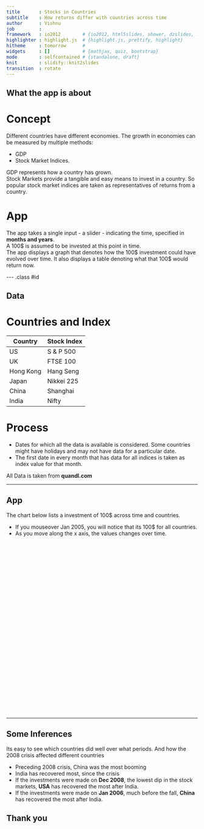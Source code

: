 ```yaml
---
title       : Stocks in Countries
subtitle    : How returns differ with countries across time
author      : Vishnu
job         : 
framework   : io2012        # {io2012, html5slides, shower, dzslides, ...}
highlighter : highlight.js  # {highlight.js, prettify, highlight}
hitheme     : tomorrow      # 
widgets     : []            # {mathjax, quiz, bootstrap}
mode        : selfcontained # {standalone, draft}
knit        : slidify::knit2slides
transition  : rotate
---
```

## What the app is about

# Concept
Different countries have different economies. The growth in economies can be measured by multiple methods:  
- GDP
- Stock Market Indices.   
  
GDP represents how a country has grown.   
Stock Markets provide a tangible and easy means to invest in a country. So popular stock market indices are taken as representatives of returns from a country.

# App
The app takes a single input - a slider - indicating the time, specified in **months and years**.  
A 100$ is assumed to be invested at this point in time.   
The app displays a graph that denotes how the 100$ investment could have evolved over time. 
It also displays a table denoting what that 100$ would return now. 


--- .class #id 

## Data
# Countries and Index  
Country  | Stock Index
------------- | -------------
US|S & P 500
UK|FTSE 100
Hong Kong|Hang Seng
Japan|Nikkei 225
China|Shanghai
India|Nifty
  
   
# Process
- Dates for which all the data is available is considered. Some countries might have holidays and may not have data for a particular date.  
- The first date in every month that has data for all indices is taken as index value for that month.
   
All Data is taken from **quandl.com**

---
## App
The chart below lists a investment of 100$ across time and countries. 
- If you mouseover Jan 2005, you will notice that its 100$ for all countries. 
- As you move along the x axis, the values changes over time.

<!-- LineChart generated in R 3.1.2 by googleVis 0.5.6 package -->
<!-- Sat Nov 22 22:01:51 2014 -->


<!-- jsHeader -->
<script type="text/javascript">
 
// jsData 
function gvisDataLineChartID22642b312d46 () {
var data = new google.visualization.DataTable();
var datajson =
[
 [
 "Jan 2000",
117.79,
137.53,
164.99,
113.16,
121.55,
77.89 
],
[
 "Feb 2000",
116.99,
125.2,
169.79,
134.69,
122.38,
82.92 
],
[
 "Mar 2000",
116.09,
131.32,
174.35,
137.18,
119.92,
81.41 
],
[
 "Apr 2000",
126.76,
133.32,
179.96,
144.92,
120.27,
72.95 
],
[
 "May 2000",
119.87,
128.25,
158.02,
147.79,
106.09,
64.89 
],
[
 "Jun 2000",
121.95,
133.49,
144.94,
153.17,
106.37,
64.12 
],
[
 "Jul 2000",
123.69,
133.49,
152.93,
152.53,
114.8,
71.08 
],
[
 "Aug 2000",
121.05,
131.62,
139.78,
163.2,
120.3,
63.07 
],
[
 "Sep 2000",
126.85,
139.31,
142.84,
158.02,
125.27,
67.89 
],
[
 "Oct 2000",
116.75,
128.9,
137.42,
156.28,
110.74,
58.89 
],
[
 "Nov 2000",
119.63,
133.23,
129.13,
159.11,
109.28,
57.08 
],
[
 "Dec 2000",
110.7,
127.3,
128.8,
167.52,
102.82,
60.66 
],
[
 "Jan 2001",
112.23,
127.62,
118.87,
170.38,
108.47,
62.16 
],
[
 "Feb 2001",
113.99,
129.34,
116.22,
161.58,
112.71,
65.72 
],
[
 "Mar 2001",
104.48,
121.9,
110.11,
158.12,
102.24,
64.55 
],
[
 "Apr 2001",
96.45,
115.92,
112.33,
171,
90.61,
54.1 
],
[
 "May 2001",
106.16,
121.44,
124.06,
172.03,
96.4,
54.61 
],
[
 "Jun 2001",
106.11,
119.86,
115.14,
178.6,
93.56,
54.57 
],
[
 "Jul 2001",
103.91,
116.36,
111.28,
177.98,
93.87,
50.85 
],
[
 "Aug 2001",
102.35,
114.44,
103.83,
159.88,
88.84,
50.54 
],
[
 "Sep 2001",
95.36,
110.99,
93.53,
149.86,
79.29,
49.83 
],
[
 "Oct 2001",
88.95,
103.36,
86.92,
140.38,
73.75,
43.38 
],
[
 "Nov 2001",
91.25,
104.63,
89.84,
137.41,
72.33,
47.25 
],
[
 "Dec 2001",
95.11,
106.55,
90.04,
141.83,
79.42,
50.64 
],
[
 "Jan 2002",
98.69,
109.84,
94.39,
129.66,
83.31,
52.11 
],
[
 "Feb 2002",
94.46,
107.07,
85.01,
119.55,
76.12,
51.42 
],
[
 "Mar 2002",
95.26,
106.64,
93.87,
120.9,
74.22,
56 
],
[
 "Apr 2002",
95.68,
108.34,
97.28,
127.37,
77.45,
54.04 
],
[
 "May 2002",
91.65,
107.47,
100.03,
132.96,
83.78,
53.12 
],
[
 "Jun 2002",
87.6,
104.91,
103.33,
119.36,
80.88,
49.42 
],
[
 "Jul 2002",
79.8,
93.81,
92.23,
138.8,
74.7,
50.77 
],
[
 "Aug 2002",
74.46,
83.44,
85.03,
133.01,
72.48,
45.52 
],
[
 "Sep 2002",
73.9,
83.12,
80.02,
134.7,
69.7,
47.59 
],
[
 "Oct 2002",
67.22,
76.97,
75.61,
125.77,
63.91,
45.67 
],
[
 "Nov 2002",
75.84,
82.46,
75.41,
121.56,
66.98,
45.23 
],
[
 "Dec 2002",
78.66,
85.71,
79.66,
112.3,
72.66,
50.76 
],
[
 "Jan 2003",
78.2,
82.55,
75.65,
107.4,
68.82,
51.54 
],
[
 "Feb 2003",
70.36,
73.84,
73.67,
119.1,
65.73,
49.84 
],
[
 "Mar 2003",
70.27,
76.02,
73.72,
122.75,
65.99,
50.33 
],
[
 "Apr 2003",
72.26,
76.02,
69.34,
122.51,
61.21,
46.79 
],
[
 "May 2003",
79.55,
82.27,
71.38,
123.26,
65.18,
44.49 
],
[
 "Jun 2003",
81.39,
85.19,
74.21,
126.86,
68.61,
48.25 
],
[
 "Jul 2003",
83.65,
82.67,
83.28,
120.67,
68.37,
53.89 
],
[
 "Aug 2003",
82.5,
84.56,
83.45,
118.84,
72.97,
56.84 
],
[
 "Sep 2003",
86.02,
86.74,
92.81,
116.39,
77.89,
65.86 
],
[
 "Oct 2003",
87.01,
88.07,
91.53,
110.37,
83.45,
70.28 
],
[
 "Nov 2003",
88.65,
89.34,
94.18,
111.81,
88.57,
76.94 
],
[
 "Dec 2003",
90.07,
90.98,
90.32,
115.28,
88.69,
78.8 
],
[
 "Jan 2004",
94.46,
93.12,
93.99,
126.2,
92.59,
92.93 
],
[
 "Feb 2004",
95.62,
90.58,
92.4,
132.71,
93.19,
84.09 
],
[
 "Mar 2004",
97.3,
93.6,
97.86,
135.97,
99.09,
88.07 
],
[
 "Apr 2004",
95.3,
91,
101.44,
141.47,
90.25,
86.5 
],
[
 "May 2004",
91.5,
90.68,
94.5,
125.54,
81.77,
84.09 
],
[
 "Jun 2004",
94.37,
91.25,
98.08,
127.11,
86.19,
71.68 
],
[
 "Jul 2004",
94.72,
90.93,
101.77,
115.97,
87,
73.08 
],
[
 "Aug 2004",
93.15,
91.1,
97.43,
110.5,
86.87,
77.91 
],
[
 "Sep 2004",
93.09,
92.88,
96.61,
106.33,
92.72,
77.74 
],
[
 "Oct 2004",
94.45,
96.94,
98.54,
114.5,
94.27,
86.52 
],
[
 "Nov 2004",
95.16,
96.43,
93.2,
105.03,
93.22,
85.45 
],
[
 "Dec 2004",
100.28,
97.7,
93.63,
107.42,
100.83,
93.26 
],
[
 "Jan 2005",
100,
100,
100,
100,
100,
100 
],
[
 "Feb 2005",
100.11,
101.22,
98.84,
95.67,
96.67,
97.91 
],
[
 "Mar 2005",
101.88,
103.17,
102.28,
104.88,
100.11,
99.08 
],
[
 "Apr 2005",
98.73,
101.38,
101.79,
98.46,
96.05,
98.28 
],
[
 "May 2005",
99.22,
101.31,
96.99,
90.99,
100.28,
95.1 
],
[
 "Jun 2005",
101.19,
103.38,
98.37,
83.62,
98.77,
99.23 
],
[
 "Jul 2005",
101.43,
107.08,
100.86,
83.61,
100.56,
105.09 
],
[
 "Aug 2005",
103.98,
109.16,
103.73,
87.62,
106.64,
110.19 
],
[
 "Sep 2005",
102.82,
109.93,
108.59,
95.35,
107.82,
114.36 
],
[
 "Oct 2005",
99.06,
108.63,
116.77,
92.75,
104.1,
120.61 
],
[
 "Nov 2005",
101.24,
110.26,
120.4,
87.7,
103.75,
113.45 
],
[
 "Dec 2005",
106.45,
113.19,
131.37,
88.41,
107.28,
128.29 
],
[
 "Jan 2006",
107.19,
117.9,
142.06,
95.03,
108.22,
138.06 
],
[
 "Feb 2006",
106.48,
119.09,
145.41,
103.61,
110.69,
142.62 
],
[
 "Mar 2006",
108.69,
120.57,
138.61,
105.14,
112.62,
148.45 
],
[
 "Apr 2006",
109.24,
124.29,
150.49,
106.17,
114.37,
165.1 
],
[
 "May 2006",
111.5,
125.17,
150.13,
120.46,
123.18,
175.55 
],
[
 "Jun 2006",
108.22,
118.62,
134.61,
135.52,
111.39,
140.81 
],
[
 "Jul 2006",
107.76,
121.4,
135.2,
136.57,
116.24,
149.78 
],
[
 "Aug 2006",
106.98,
121.33,
134.06,
128.79,
120.4,
149.63 
],
[
 "Sep 2006",
110.35,
122.74,
140.08,
131.7,
124.05,
163.3 
],
[
 "Oct 2006",
113.92,
125.29,
143.06,
143.62,
126.9,
169.75 
],
[
 "Nov 2006",
115.13,
126.87,
142.17,
149.32,
131.38,
179.06 
],
[
 "Dec 2006",
117.56,
124.23,
141.71,
169.14,
133.07,
190.02 
],
[
 "Jan 2007",
119.38,
129.71,
150.67,
218.52,
142.57,
189.6 
],
[
 "Feb 2007",
121.71,
129.61,
152.11,
224.13,
145.45,
196.66 
],
[
 "Mar 2007",
118.11,
126.18,
151.54,
225.08,
137.74,
181.16 
],
[
 "Apr 2007",
119.91,
130.3,
147.84,
261.72,
141.04,
172.72 
],
[
 "May 2007",
126.91,
135.14,
153.3,
317.84,
147.42,
193.8 
],
[
 "Jun 2007",
129.32,
137.75,
155.92,
321.92,
146.68,
204.26 
],
[
 "Jul 2007",
128.35,
136.99,
157.58,
313.79,
157.71,
207.13 
],
[
 "Aug 2007",
123.38,
128.96,
146.48,
346.05,
159.87,
206.58 
],
[
 "Sep 2007",
125.37,
131.56,
142.57,
425.99,
170.06,
212.92 
],
[
 "Oct 2007",
131.74,
136.48,
148.99,
459.93,
200.97,
253.23 
],
[
 "Nov 2007",
126.97,
135.88,
146.47,
475.9,
224.21,
278.86 
],
[
 "Dec 2007",
123.94,
131.76,
135.69,
391.75,
204.03,
278.79 
],
[
 "Jan 2008",
118.82,
130.98,
127.55,
431.42,
195.93,
298.24 
],
[
 "Feb 2008",
117.45,
124.39,
117.19,
347.67,
171.75,
252.75 
],
[
 "Mar 2008",
112.06,
120.05,
112.8,
357.13,
167.91,
235.44 
],
[
 "Apr 2008",
115.33,
120.75,
109.89,
267.88,
164.73,
225.29 
],
[
 "May 2008",
117.21,
129.17,
122.44,
288,
182.33,
244.11 
],
[
 "Jun 2008",
116.63,
123.94,
125.37,
278.33,
176.79,
225.29 
],
[
 "Jul 2008",
106.18,
111.95,
115.36,
213.37,
154.53,
194.57 
],
[
 "Aug 2008",
106.08,
110.47,
113.69,
225.45,
162.77,
209.79 
],
[
 "Sep 2008",
107.54,
115.96,
109.48,
185.46,
149.81,
214.09 
],
[
 "Oct 2008",
88.96,
94.68,
90.93,
174.91,
119.63,
171.23 
],
[
 "Nov 2008",
84.66,
95.72,
79.14,
137.33,
102.41,
149.36 
],
[
 "Dec 2008",
68.7,
83.88,
72.91,
152.45,
100.45,
127.53 
],
[
 "Jan 2009",
78.06,
94.48,
78.51,
151.33,
110.8,
148.38 
],
[
 "Feb 2009",
69.48,
84.13,
68.36,
161.87,
91.57,
131.51 
],
[
 "Mar 2009",
58.99,
74.81,
63.21,
168.45,
87.69,
127.13 
],
[
 "Apr 2009",
68.27,
81.61,
72.51,
193.76,
96.25,
145.47 
],
[
 "May 2009",
76.38,
90.75,
81.49,
209,
122.58,
175.11 
],
[
 "Jun 2009",
79.36,
92.97,
84.02,
218.97,
134.48,
215.33 
],
[
 "Jul 2009",
75.45,
87.36,
85.75,
246.24,
129.42,
206.72 
],
[
 "Aug 2009",
84.39,
96.61,
89.88,
278.62,
148.14,
223.95 
],
[
 "Sep 2009",
84.01,
99.44,
91.42,
215.95,
141.48,
219.86 
],
[
 "Oct 2009",
90.19,
106.5,
86.96,
234.29,
153.07,
235.07 
],
[
 "Nov 2009",
88.09,
105.38,
85.47,
251.74,
153.89,
223.92 
],
[
 "Dec 2009",
93.33,
109.6,
83.11,
260.33,
157.43,
243.47 
],
[
 "Jan 2010",
95.37,
113.48,
92.51,
261.01,
155.37,
248.71 
],
[
 "Feb 2010",
91.68,
108.26,
88.6,
236.68,
144.13,
232.9 
],
[
 "Mar 2010",
94.13,
113.14,
88.75,
247.28,
148.84,
238.48 
],
[
 "Apr 2010",
99.16,
118.52,
97.63,
253.26,
153.33,
251.48 
],
[
 "May 2010",
94.96,
108.54,
92.86,
220.45,
143.34,
241.99 
],
[
 "Jun 2010",
90.12,
106.53,
84.32,
206.66,
138.81,
236.25 
],
[
 "Jul 2010",
86.48,
99.15,
79.8,
191.01,
143.31,
249.62 
],
[
 "Aug 2010",
94.77,
111.35,
83.09,
215.05,
152.45,
258.19 
],
[
 "Sep 2010",
90.93,
110.72,
77.51,
211.05,
146.83,
260.1 
],
[
 "Oct 2010",
98.07,
116.72,
83.25,
220.37,
163.35,
290.12 
],
[
 "Nov 2010",
99.69,
117.49,
79.48,
245.74,
168.4,
290.79 
],
[
 "Dec 2010",
101.52,
116.41,
86.72,
227.19,
165.53,
283.35 
],
[
 "Jan 2011",
106.91,
124.07,
90.28,
229.54,
168.51,
292.16 
],
[
 "Feb 2011",
110.06,
122.92,
89.21,
225.22,
167.19,
257.5 
],
[
 "Mar 2011",
109.96,
122.46,
93.37,
234.87,
166.57,
262.5 
],
[
 "Apr 2011",
112.15,
123.99,
84.29,
238.77,
169.46,
276.94 
],
[
 "May 2011",
112.81,
123.31,
85.6,
230.44,
164.88,
263.88 
],
[
 "Jun 2011",
110.65,
122.31,
84.39,
220.76,
168.21,
265.81 
],
[
 "Jul 2011",
112.61,
124.28,
86.58,
226.62,
161.95,
267.72 
],
[
 "Aug 2011",
108.32,
119.13,
86.52,
217.56,
161.35,
262.24 
],
[
 "Sep 2011",
101.38,
111.79,
78.67,
205.67,
146.56,
237.72 
],
[
 "Oct 2011",
92.52,
104.71,
74.19,
189.84,
119.77,
230.52 
],
[
 "Nov 2011",
102.54,
111.85,
76.71,
198.75,
137.9,
249.93 
],
[
 "Dec 2011",
104.76,
113.25,
74.64,
192.06,
135.29,
234.67 
],
[
 "Jan 2012",
107.51,
116.95,
74.32,
174.56,
133.33,
225.77 
],
[
 "Feb 2012",
111.45,
119.47,
76.49,
182.5,
144.76,
248.87 
],
[
 "Mar 2012",
115.66,
122.37,
84.28,
195.22,
152.27,
253.82 
],
[
 "Apr 2012",
117.68,
118.09,
84.8,
185.25,
146.61,
253.02 
],
[
 "May 2012",
118.03,
118.8,
81.44,
196.21,
151.71,
249.04 
],
[
 "Jun 2012",
107.57,
108.52,
73.28,
190.98,
132.13,
230.14 
],
[
 "Jul 2012",
114.94,
116.37,
78.17,
179.12,
138.41,
250.91 
],
[
 "Aug 2012",
115.76,
117.86,
75.03,
170.86,
141.11,
249.1 
],
[
 "Sep 2012",
118.26,
117.02,
76.19,
164.44,
138.33,
250.7 
],
[
 "Oct 2012",
121.33,
119.87,
76.14,
170.2,
149.06,
271.16 
],
[
 "Nov 2012",
120.16,
120.94,
77.68,
169.33,
155.36,
268.33 
],
[
 "Dec 2012",
118.64,
121.13,
82.12,
157.69,
154.98,
279.07 
],
[
 "Jan 2013",
123.44,
125.64,
92.8,
183.22,
166.11,
285.97 
],
[
 "Feb 2013",
127.37,
130.95,
97.17,
194.65,
168.89,
285.15 
],
[
 "Mar 2013",
127.79,
131.6,
100.77,
189.86,
162.9,
271.88 
],
[
 "Apr 2013",
131.49,
132.28,
105.36,
179.79,
158.76,
271.15 
],
[
 "May 2013",
134.47,
133.29,
118.9,
174.94,
161.39,
285.17 
],
[
 "Jun 2013",
138.08,
134.62,
115.14,
185.01,
158.64,
282.32 
],
[
 "Jul 2013",
135.93,
130.14,
120.27,
160.55,
148.11,
280.4 
],
[
 "Aug 2013",
143.67,
137.86,
121.6,
163.27,
157.26,
272.27 
],
[
 "Sep 2013",
138.02,
133.45,
121.36,
170.84,
159.44,
253.9 
],
[
 "Oct 2013",
139.34,
131.33,
120.64,
176.88,
165.02,
281.8 
],
[
 "Nov 2013",
148.28,
138.95,
123.3,
172.97,
165.53,
299.81 
],
[
 "Dec 2013",
151.58,
136.07,
135.92,
177.62,
171.14,
295.56 
],
[
 "Jan 2014",
153.76,
138.86,
138.12,
164.61,
161.5,
294.31 
],
[
 "Feb 2014",
151.26,
135.58,
125.57,
164.51,
154.04,
288.21 
],
[
 "Mar 2014",
155.36,
138.4,
127.21,
166.99,
160.19,
295.73 
],
[
 "Apr 2014",
158.71,
137.25,
128.43,
164.75,
159.82,
319.48 
],
[
 "May 2014",
158.09,
140.22,
121.84,
161.74,
154.82,
316.22 
],
[
 "Jun 2014",
161.97,
141.04,
130.53,
164.01,
165.82,
352.51 
],
[
 "Jul 2014",
166.21,
140.63,
133.45,
165.71,
167.66,
367.21 
],
[
 "Aug 2014",
162.04,
137.8,
134.78,
175.84,
174.66,
361.38 
],
[
 "Sep 2014",
168.53,
140.9,
136.04,
182.34,
176.2,
384.22 
],
[
 "Oct 2014",
165.72,
133.74,
135.41,
191.73,
165.62,
372.8 
],
[
 "Nov 2014",
170.33,
134.91,
147.05,
194.76,
168.7,
396.35 
] 
];
data.addColumn('string','date');
data.addColumn('number','USA');
data.addColumn('number','UK');
data.addColumn('number','Japan');
data.addColumn('number','China');
data.addColumn('number','Hong Kong');
data.addColumn('number','India');
data.addRows(datajson);
return(data);
}
 
// jsDrawChart
function drawChartLineChartID22642b312d46() {
var data = gvisDataLineChartID22642b312d46();
var options = {};
options["allowHtml"] = true;
options["title"] = "How a 100$ invested on Jan 2005 in different countries perform over time";
options["explorer"] = {actions: ['dragToZoom','rightClickToReset'],
                      maxZoomIn:0.05};
options["focusTarget"] = "category";
options["lineWidth"] =      1;
options["height"] = "450";
options["width"] = "1000";
options["chartArea"] = {top:'10%',width:'75%',height:'60%'};

    var chart = new google.visualization.LineChart(
    document.getElementById('LineChartID22642b312d46')
    );
    chart.draw(data,options);
    

}
  
 
// jsDisplayChart
(function() {
var pkgs = window.__gvisPackages = window.__gvisPackages || [];
var callbacks = window.__gvisCallbacks = window.__gvisCallbacks || [];
var chartid = "corechart";
  
// Manually see if chartid is in pkgs (not all browsers support Array.indexOf)
var i, newPackage = true;
for (i = 0; newPackage && i < pkgs.length; i++) {
if (pkgs[i] === chartid)
newPackage = false;
}
if (newPackage)
  pkgs.push(chartid);
  
// Add the drawChart function to the global list of callbacks
callbacks.push(drawChartLineChartID22642b312d46);
})();
function displayChartLineChartID22642b312d46() {
  var pkgs = window.__gvisPackages = window.__gvisPackages || [];
  var callbacks = window.__gvisCallbacks = window.__gvisCallbacks || [];
  window.clearTimeout(window.__gvisLoad);
  // The timeout is set to 100 because otherwise the container div we are
  // targeting might not be part of the document yet
  window.__gvisLoad = setTimeout(function() {
  var pkgCount = pkgs.length;
  google.load("visualization", "1", { packages:pkgs, callback: function() {
  if (pkgCount != pkgs.length) {
  // Race condition where another setTimeout call snuck in after us; if
  // that call added a package, we must not shift its callback
  return;
}
while (callbacks.length > 0)
callbacks.shift()();
} });
}, 100);
}
 
// jsFooter
</script>
 
<!-- jsChart -->  
<script type="text/javascript" src="https://www.google.com/jsapi?callback=displayChartLineChartID22642b312d46"></script>
 
<!-- divChart -->
  
<div id="LineChartID22642b312d46" 
  style="width: 1000; height: 450;">
</div>

---
## Some Inferences

Its easy to see which countries did well over what periods.
And how the 2008 crisis affected different countries
- Preceding 2008 crisis, China was the most booming
- India has recovered most, since the crisis
- If the investments were made on **Dec 2008**, the lowest dip in the stock markets, **USA** has recovered the most after India.
- If the investments were made on **Jan 2006**, much before the fall, **China** has recovered the most after India. 
  
  
  
## Thank you
  
  
